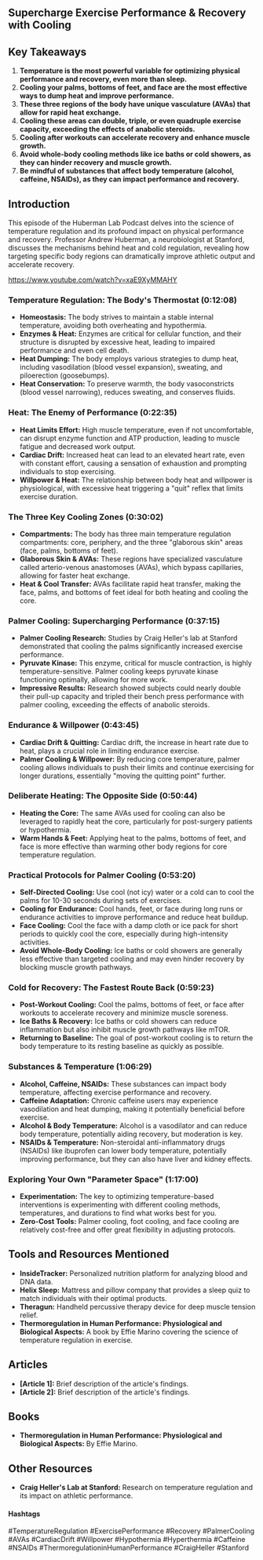 ## Supercharge Exercise Performance & Recovery with Cooling

## Key Takeaways

1. **Temperature is the most powerful variable for optimizing physical performance and recovery, even more than sleep.**
2. **Cooling your palms, bottoms of feet, and face are the most effective ways to dump heat and improve performance.**
3. **These three regions of the body have unique vasculature (AVAs) that allow for rapid heat exchange.**
4. **Cooling these areas can double, triple, or even quadruple exercise capacity, exceeding the effects of anabolic steroids.**
5. **Cooling after workouts can accelerate recovery and enhance muscle growth.**
6. **Avoid whole-body cooling methods like ice baths or cold showers, as they can hinder recovery and muscle growth.**
7. **Be mindful of substances that affect body temperature (alcohol, caffeine, NSAIDs), as they can impact performance and recovery.**

## Introduction

This episode of the Huberman Lab Podcast delves into the science of temperature regulation and its profound impact on physical performance and recovery. Professor Andrew Huberman, a neurobiologist at Stanford, discusses the mechanisms behind heat and cold regulation, revealing how targeting specific body regions can dramatically improve athletic output and accelerate recovery. 

https://www.youtube.com/watch?v=xaE9XyMMAHY

### Temperature Regulation: The Body's Thermostat (0:12:08)

- **Homeostasis:** The body strives to maintain a stable internal temperature, avoiding both overheating and hypothermia. 
- **Enzymes & Heat:** Enzymes are critical for cellular function, and their structure is disrupted by excessive heat, leading to impaired performance and even cell death.
- **Heat Dumping:**  The body employs various strategies to dump heat, including vasodilation (blood vessel expansion), sweating, and piloerection (goosebumps).
- **Heat Conservation:** To preserve warmth, the body vasoconstricts (blood vessel narrowing), reduces sweating, and conserves fluids.

### Heat: The Enemy of Performance (0:22:35)

- **Heat Limits Effort:** High muscle temperature, even if not uncomfortable, can disrupt enzyme function and ATP production, leading to muscle fatigue and decreased work output.
- **Cardiac Drift:** Increased heat can lead to an elevated heart rate, even with constant effort, causing a sensation of exhaustion and prompting individuals to stop exercising.
- **Willpower & Heat:** The relationship between body heat and willpower is physiological, with excessive heat triggering a "quit" reflex that limits exercise duration.

### The Three Key Cooling Zones (0:30:02)

- **Compartments:** The body has three main temperature regulation compartments: core, periphery, and the three "glaborous skin" areas (face, palms, bottoms of feet).
- **Glaborous Skin & AVAs:** These regions have specialized vasculature called arterio-venous anastomoses (AVAs), which bypass capillaries, allowing for faster heat exchange.
- **Heat & Cool Transfer:** AVAs facilitate rapid heat transfer, making the face, palms, and bottoms of feet ideal for both heating and cooling the core.

### Palmer Cooling: Supercharging Performance (0:37:15)

- **Palmer Cooling Research:** Studies by Craig Heller's lab at Stanford demonstrated that cooling the palms significantly increased exercise performance.
- **Pyruvate Kinase:** This enzyme, critical for muscle contraction, is highly temperature-sensitive. Palmer cooling keeps pyruvate kinase functioning optimally, allowing for more work.
- **Impressive Results:** Research showed subjects could nearly double their pull-up capacity and tripled their bench press performance with palmer cooling, exceeding the effects of anabolic steroids.

### Endurance & Willpower (0:43:45)

- **Cardiac Drift & Quitting:**  Cardiac drift, the increase in heart rate due to heat, plays a crucial role in limiting endurance exercise.
- **Palmer Cooling & Willpower:** By reducing core temperature, palmer cooling allows individuals to push their limits and continue exercising for longer durations, essentially "moving the quitting point" further.

### Deliberate Heating:  The Opposite Side (0:50:44)

- **Heating the Core:** The same AVAs used for cooling can also be leveraged to rapidly heat the core, particularly for post-surgery patients or hypothermia.
- **Warm Hands & Feet:**  Applying heat to the palms, bottoms of feet, and face is more effective than warming other body regions for core temperature regulation.

### Practical Protocols for Palmer Cooling (0:53:20)

- **Self-Directed Cooling:**  Use cool (not icy) water or a cold can to cool the palms for 10-30 seconds during sets of exercises.
- **Cooling for Endurance:** Cool hands, feet, or face during long runs or endurance activities to improve performance and reduce heat buildup.
- **Face Cooling:**  Cool the face with a damp cloth or ice pack for short periods to quickly cool the core, especially during high-intensity activities.
- **Avoid Whole-Body Cooling:**  Ice baths or cold showers are generally less effective than targeted cooling and may even hinder recovery by blocking muscle growth pathways.

### Cold for Recovery: The Fastest Route Back (0:59:23)

- **Post-Workout Cooling:**  Cool the palms, bottoms of feet, or face after workouts to accelerate recovery and minimize muscle soreness.
- **Ice Baths & Recovery:**  Ice baths or cold showers can reduce inflammation but also inhibit muscle growth pathways like mTOR.
- **Returning to Baseline:**  The goal of post-workout cooling is to return the body temperature to its resting baseline as quickly as possible.

### Substances & Temperature (1:06:29)

- **Alcohol, Caffeine, NSAIDs:** These substances can impact body temperature, affecting exercise performance and recovery.
- **Caffeine Adaptation:**  Chronic caffeine users may experience vasodilation and heat dumping, making it potentially beneficial before exercise.
- **Alcohol & Body Temperature:** Alcohol is a vasodilator and can reduce body temperature, potentially aiding recovery, but moderation is key.
- **NSAIDs & Temperature:** Non-steroidal anti-inflammatory drugs (NSAIDs) like ibuprofen can lower body temperature, potentially improving performance, but they can also have liver and kidney effects.

### Exploring Your Own "Parameter Space" (1:17:00)

- **Experimentation:**  The key to optimizing temperature-based interventions is experimenting with different cooling methods, temperatures, and durations to find what works best for you.
- **Zero-Cost Tools:**  Palmer cooling, foot cooling, and face cooling are relatively cost-free and offer great flexibility in adjusting protocols.

## Tools and Resources Mentioned

- **InsideTracker:** Personalized nutrition platform for analyzing blood and DNA data.
- **Helix Sleep:** Mattress and pillow company that provides a sleep quiz to match individuals with their optimal products.
- **Theragun:** Handheld percussive therapy device for deep muscle tension relief.
- **Thermoregulation in Human Performance: Physiological and Biological Aspects:** A book by Effie Marino covering the science of temperature regulation in exercise.

## Articles

- **[Article 1]:** Brief description of the article's findings.
- **[Article 2]:** Brief description of the article's findings.

## Books

- **Thermoregulation in Human Performance: Physiological and Biological Aspects:** By Effie Marino.

## Other Resources

- **Craig Heller's Lab at Stanford:**  Research on temperature regulation and its impact on athletic performance.

#### Hashtags

#TemperatureRegulation #ExercisePerformance #Recovery #PalmerCooling #AVAs #CardiacDrift #Willpower #Hypothermia #Hyperthermia #Caffeine #NSAIDs #ThermoregulationinHumanPerformance #CraigHeller #Stanford 
